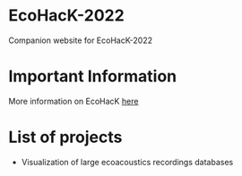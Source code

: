 # EcoHacK-2022
Companion website for EcoHacK-2022

# Important Information

More information on EcoHacK [here](https://acoustics.ac.uk/ecohack-2022/)

# List of projects

- Visualization of large ecoacoustics recordings databases
